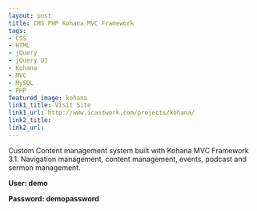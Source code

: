 ```yaml
---
layout: post
title: CMS PHP Kohana MVC Framework
tags:
- CSS
- HTML
- jQuery
- jQuery UI
- Kohana
- MVC
- MySQL
- PHP	
featured_image: kohana
link1_title: Visit Site
link1_url: http://www.icastwork.com/projects/kohana/
link2_title:
link2_url:
---
```

Custom Content management system built with Kohana MVC Framework 3.1. Navigation management, content management, events, podcast and sermon management.

**User: demo**

**Password: demopassword**